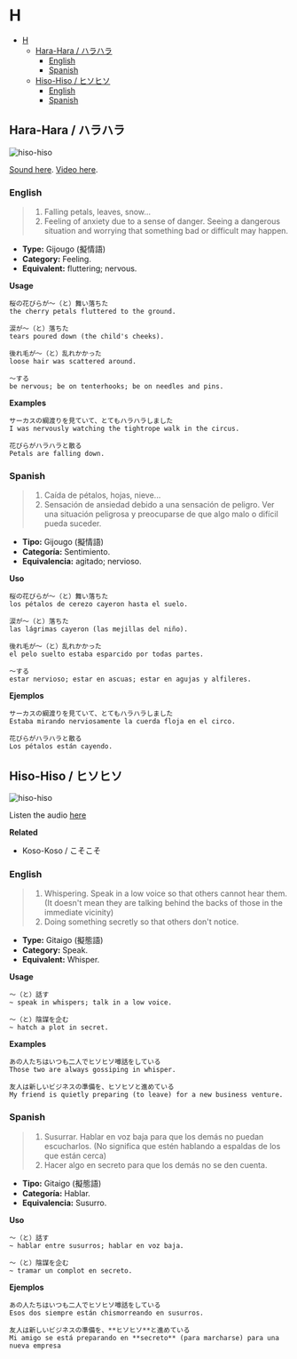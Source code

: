 # H

- [H](#h)
  - [Hara-Hara / ハラハラ](#hara-hara--ハラハラ)
    - [English](#english)
    - [Spanish](#spanish)
  - [Hiso-Hiso / ヒソヒソ](#hiso-hiso--ヒソヒソ)
    - [English](#english-1)
    - [Spanish](#spanish-1)

## Hara-Hara / ハラハラ

![hiso-hiso](https://3.bp.blogspot.com/-FrC2klXUAJ8/WoJrZNGIpPI/AAAAAAAABRw/b4S-SmED8zEZ9NUEivHgm9Foa9mpcIrOwCLcBGAs/s1600/hara.jpg)

[Sound here](http://assets.languagepod101.com/dictionary/japanese/audiomp3.php?kana=はらはら). [Video here](https://www.youtube.com/watch?v=Nk8hdJuvGUc).

### English

> 1. Falling petals, leaves, snow…
> 2. Feeling of anxiety due to a sense of danger. Seeing a dangerous situation and worrying that something bad or difficult may happen.

- **Type:** Gijougo (擬情語)
- **Category:** Feeling.
- **Equivalent:** fluttering; nervous.

**Usage**
```
桜の花びらが〜（と）舞い落ちた
the cherry petals fluttered to the ground.

涙が〜（と）落ちた
tears poured down (the child's cheeks).

後れ毛が〜（と）乱れかかった
loose hair was scattered around.

〜する
be nervous; be on tenterhooks; be on needles and pins.
```

**Examples**
```
サーカスの綱渡りを見ていて、とてもハラハラしました
I was nervously watching the tightrope walk in the circus.

花びらがハラハラと散る
Petals are falling down.
```

### Spanish

> 1. Caída de pétalos, hojas, nieve...
> 2. Sensación de ansiedad debido a una sensación de peligro. Ver una situación peligrosa y preocuparse de que algo malo o difícil pueda suceder.

- **Tipo:** Gijougo (擬情語)
- **Categoría:** Sentimiento.
- **Equivalencia:** agitado; nervioso.

**Uso**
```
桜の花びらが〜（と）舞い落ちた
los pétalos de cerezo cayeron hasta el suelo.

涙が〜（と）落ちた
las lágrimas cayeron (las mejillas del niño).

後れ毛が〜（と）乱れかかった
el pelo suelto estaba esparcido por todas partes.

〜する
estar nervioso; estar en ascuas; estar en agujas y alfileres.
```

**Ejemplos**
```
サーカスの綱渡りを見ていて、とてもハラハラしました
Estaba mirando nerviosamente la cuerda floja en el circo.

花びらがハラハラと散る
Los pétalos están cayendo.
```

## Hiso-Hiso / ヒソヒソ

![hiso-hiso](https://blog-imgs-61-origin.fc2.com/m/i/s/misheep/20141112193425dfb.jpg)

Listen the audio [here](http://assets.languagepod101.com/dictionary/japanese/audiomp3.php?kana=ヒソヒソ)

**Related**
- Koso-Koso / こそこそ

### English

> 1. Whispering. Speak in a low voice so that others cannot hear them. (It doesn't mean they are talking behind the backs of those in the immediate vicinity)
> 2. Doing something secretly so that others don't notice.

- **Type:** Gitaigo (擬態語)
- **Category:** Speak.
- **Equivalent:** Whisper.

**Usage**
```
〜（と）話す
~ speak in whispers; talk in a low voice.

〜（と）陰謀を企む
~ hatch a plot in secret.
```

**Examples**
```
あの人たちはいつも二人でヒソヒソ噂話をしている
Those two are always gossiping in whisper.

友人は新しいビジネスの準備を、ヒソヒソと進めている
My friend is quietly preparing (to leave) for a new business venture.
```

### Spanish

> 1. Susurrar. Hablar en voz baja para que los demás no puedan escucharlos. (No significa que estén hablando a espaldas de los que están cerca)
> 2. Hacer algo en secreto para que los demás no se den cuenta.

- **Tipo:** Gitaigo (擬態語)
- **Categoría:** Hablar.
- **Equivalencia:** Susurro.

**Uso**
```
〜（と）話す
~ hablar entre susurros; hablar en voz baja.

〜（と）陰謀を企む
~ tramar un complot en secreto.
```

**Ejemplos**
```
あの人たちはいつも二人でヒソヒソ噂話をしている
Esos dos siempre están chismorreando en susurros.

友人は新しいビジネスの準備を、**ヒソヒソ**と進めている
Mi amigo se está preparando en **secreto** (para marcharse) para una nueva empresa
```